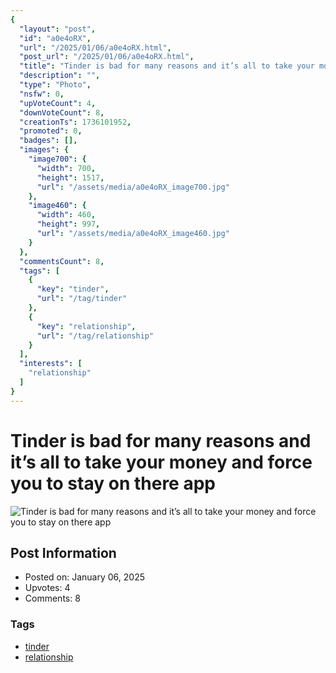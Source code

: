 ```yaml
---
{
  "layout": "post",
  "id": "a0e4oRX",
  "url": "/2025/01/06/a0e4oRX.html",
  "post_url": "/2025/01/06/a0e4oRX.html",
  "title": "Tinder is bad for many reasons and it’s all to take your money and force you to stay on there app",
  "description": "",
  "type": "Photo",
  "nsfw": 0,
  "upVoteCount": 4,
  "downVoteCount": 8,
  "creationTs": 1736101952,
  "promoted": 0,
  "badges": [],
  "images": {
    "image700": {
      "width": 700,
      "height": 1517,
      "url": "/assets/media/a0e4oRX_image700.jpg"
    },
    "image460": {
      "width": 460,
      "height": 997,
      "url": "/assets/media/a0e4oRX_image460.jpg"
    }
  },
  "commentsCount": 8,
  "tags": [
    {
      "key": "tinder",
      "url": "/tag/tinder"
    },
    {
      "key": "relationship",
      "url": "/tag/relationship"
    }
  ],
  "interests": [
    "relationship"
  ]
}
---
```


# Tinder is bad for many reasons and it’s all to take your money and force you to stay on there app

![Tinder is bad for many reasons and it’s all to take your money and force you to stay on there app](/assets/media/a0e4oRX_image700.jpg)

## Post Information

- Posted on: January 06, 2025
- Upvotes: 4
- Comments: 8

### Tags

- [tinder](/tag/tinder)
- [relationship](/tag/relationship)
